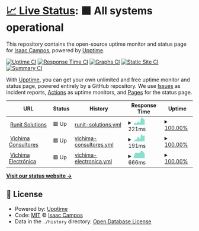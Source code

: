 # [📈 Live Status](https://pages.icampos.me): <!--live status--> **🟩 All systems operational**

This repository contains the open-source uptime monitor and status page for [Isaac Campos](https://pages.icampos.me), powered by [Upptime](https://github.com/upptime/upptime).

[![Uptime CI](https://github.com/caco26i/upptime-runit/workflows/Uptime%20CI/badge.svg)](https://github.com/caco26i/upptime-runit/actions?query=workflow%3A%22Uptime+CI%22)
[![Response Time CI](https://github.com/caco26i/upptime-runit/workflows/Response%20Time%20CI/badge.svg)](https://github.com/caco26i/upptime-runit/actions?query=workflow%3A%22Response+Time+CI%22)
[![Graphs CI](https://github.com/caco26i/upptime-runit/workflows/Graphs%20CI/badge.svg)](https://github.com/caco26i/upptime-runit/actions?query=workflow%3A%22Graphs+CI%22)
[![Static Site CI](https://github.com/caco26i/upptime-runit/workflows/Static%20Site%20CI/badge.svg)](https://github.com/caco26i/upptime-runit/actions?query=workflow%3A%22Static+Site+CI%22)
[![Summary CI](https://github.com/caco26i/upptime-runit/workflows/Summary%20CI/badge.svg)](https://github.com/caco26i/upptime-runit/actions?query=workflow%3A%22Summary+CI%22)

With [Upptime](https://upptime.js.org), you can get your own unlimited and free uptime monitor and status page, powered entirely by a GitHub repository. We use [Issues](https://github.com/caco26i/upptime-runit/issues) as incident reports, [Actions](https://github.com/caco26i/upptime-runit/actions) as uptime monitors, and [Pages](https://pages.icampos.me) for the status page.

<!--start: status pages-->
<!-- This summary is generated by Upptime (https://github.com/upptime/upptime) -->
<!-- Do not edit this manually, your changes will be overwritten -->
<!-- prettier-ignore -->
| URL | Status | History | Response Time | Uptime |
| --- | ------ | ------- | ------------- | ------ |
| <img alt="" src="https://icons.duckduckgo.com/ip3/runitcr.com.ico" height="13"> [Runit Solutions](https://runitcr.com/) | 🟩 Up | [runit-solutions.yml](https://github.com/caco26i/upptime-runit/commits/HEAD/history/runit-solutions.yml) | <details><summary><img alt="Response time graph" src="./graphs/runit-solutions/response-time-week.png" height="20"> 221ms</summary><br><a href="https://pages.icampos.me/history/runit-solutions"><img alt="Response time 247" src="https://img.shields.io/endpoint?url=https%3A%2F%2Fraw.githubusercontent.com%2Fcaco26i%2Fupptime-runit%2FHEAD%2Fapi%2Frunit-solutions%2Fresponse-time.json"></a><br><a href="https://pages.icampos.me/history/runit-solutions"><img alt="24-hour response time 267" src="https://img.shields.io/endpoint?url=https%3A%2F%2Fraw.githubusercontent.com%2Fcaco26i%2Fupptime-runit%2FHEAD%2Fapi%2Frunit-solutions%2Fresponse-time-day.json"></a><br><a href="https://pages.icampos.me/history/runit-solutions"><img alt="7-day response time 221" src="https://img.shields.io/endpoint?url=https%3A%2F%2Fraw.githubusercontent.com%2Fcaco26i%2Fupptime-runit%2FHEAD%2Fapi%2Frunit-solutions%2Fresponse-time-week.json"></a><br><a href="https://pages.icampos.me/history/runit-solutions"><img alt="30-day response time 247" src="https://img.shields.io/endpoint?url=https%3A%2F%2Fraw.githubusercontent.com%2Fcaco26i%2Fupptime-runit%2FHEAD%2Fapi%2Frunit-solutions%2Fresponse-time-month.json"></a><br><a href="https://pages.icampos.me/history/runit-solutions"><img alt="1-year response time 247" src="https://img.shields.io/endpoint?url=https%3A%2F%2Fraw.githubusercontent.com%2Fcaco26i%2Fupptime-runit%2FHEAD%2Fapi%2Frunit-solutions%2Fresponse-time-year.json"></a></details> | <details><summary><a href="https://pages.icampos.me/history/runit-solutions">100.00%</a></summary><a href="https://pages.icampos.me/history/runit-solutions"><img alt="All-time uptime 100.00%" src="https://img.shields.io/endpoint?url=https%3A%2F%2Fraw.githubusercontent.com%2Fcaco26i%2Fupptime-runit%2FHEAD%2Fapi%2Frunit-solutions%2Fuptime.json"></a><br><a href="https://pages.icampos.me/history/runit-solutions"><img alt="24-hour uptime 100.00%" src="https://img.shields.io/endpoint?url=https%3A%2F%2Fraw.githubusercontent.com%2Fcaco26i%2Fupptime-runit%2FHEAD%2Fapi%2Frunit-solutions%2Fuptime-day.json"></a><br><a href="https://pages.icampos.me/history/runit-solutions"><img alt="7-day uptime 100.00%" src="https://img.shields.io/endpoint?url=https%3A%2F%2Fraw.githubusercontent.com%2Fcaco26i%2Fupptime-runit%2FHEAD%2Fapi%2Frunit-solutions%2Fuptime-week.json"></a><br><a href="https://pages.icampos.me/history/runit-solutions"><img alt="30-day uptime 100.00%" src="https://img.shields.io/endpoint?url=https%3A%2F%2Fraw.githubusercontent.com%2Fcaco26i%2Fupptime-runit%2FHEAD%2Fapi%2Frunit-solutions%2Fuptime-month.json"></a><br><a href="https://pages.icampos.me/history/runit-solutions"><img alt="1-year uptime 100.00%" src="https://img.shields.io/endpoint?url=https%3A%2F%2Fraw.githubusercontent.com%2Fcaco26i%2Fupptime-runit%2FHEAD%2Fapi%2Frunit-solutions%2Fuptime-year.json"></a></details>
| <img alt="" src="https://icons.duckduckgo.com/ip3/vichimaconsultores.com.ico" height="13"> [Vichima Consultores](http://vichimaconsultores.com/) | 🟩 Up | [vichima-consultores.yml](https://github.com/caco26i/upptime-runit/commits/HEAD/history/vichima-consultores.yml) | <details><summary><img alt="Response time graph" src="./graphs/vichima-consultores/response-time-week.png" height="20"> 191ms</summary><br><a href="https://pages.icampos.me/history/vichima-consultores"><img alt="Response time 232" src="https://img.shields.io/endpoint?url=https%3A%2F%2Fraw.githubusercontent.com%2Fcaco26i%2Fupptime-runit%2FHEAD%2Fapi%2Fvichima-consultores%2Fresponse-time.json"></a><br><a href="https://pages.icampos.me/history/vichima-consultores"><img alt="24-hour response time 271" src="https://img.shields.io/endpoint?url=https%3A%2F%2Fraw.githubusercontent.com%2Fcaco26i%2Fupptime-runit%2FHEAD%2Fapi%2Fvichima-consultores%2Fresponse-time-day.json"></a><br><a href="https://pages.icampos.me/history/vichima-consultores"><img alt="7-day response time 191" src="https://img.shields.io/endpoint?url=https%3A%2F%2Fraw.githubusercontent.com%2Fcaco26i%2Fupptime-runit%2FHEAD%2Fapi%2Fvichima-consultores%2Fresponse-time-week.json"></a><br><a href="https://pages.icampos.me/history/vichima-consultores"><img alt="30-day response time 232" src="https://img.shields.io/endpoint?url=https%3A%2F%2Fraw.githubusercontent.com%2Fcaco26i%2Fupptime-runit%2FHEAD%2Fapi%2Fvichima-consultores%2Fresponse-time-month.json"></a><br><a href="https://pages.icampos.me/history/vichima-consultores"><img alt="1-year response time 232" src="https://img.shields.io/endpoint?url=https%3A%2F%2Fraw.githubusercontent.com%2Fcaco26i%2Fupptime-runit%2FHEAD%2Fapi%2Fvichima-consultores%2Fresponse-time-year.json"></a></details> | <details><summary><a href="https://pages.icampos.me/history/vichima-consultores">100.00%</a></summary><a href="https://pages.icampos.me/history/vichima-consultores"><img alt="All-time uptime 100.00%" src="https://img.shields.io/endpoint?url=https%3A%2F%2Fraw.githubusercontent.com%2Fcaco26i%2Fupptime-runit%2FHEAD%2Fapi%2Fvichima-consultores%2Fuptime.json"></a><br><a href="https://pages.icampos.me/history/vichima-consultores"><img alt="24-hour uptime 100.00%" src="https://img.shields.io/endpoint?url=https%3A%2F%2Fraw.githubusercontent.com%2Fcaco26i%2Fupptime-runit%2FHEAD%2Fapi%2Fvichima-consultores%2Fuptime-day.json"></a><br><a href="https://pages.icampos.me/history/vichima-consultores"><img alt="7-day uptime 100.00%" src="https://img.shields.io/endpoint?url=https%3A%2F%2Fraw.githubusercontent.com%2Fcaco26i%2Fupptime-runit%2FHEAD%2Fapi%2Fvichima-consultores%2Fuptime-week.json"></a><br><a href="https://pages.icampos.me/history/vichima-consultores"><img alt="30-day uptime 100.00%" src="https://img.shields.io/endpoint?url=https%3A%2F%2Fraw.githubusercontent.com%2Fcaco26i%2Fupptime-runit%2FHEAD%2Fapi%2Fvichima-consultores%2Fuptime-month.json"></a><br><a href="https://pages.icampos.me/history/vichima-consultores"><img alt="1-year uptime 100.00%" src="https://img.shields.io/endpoint?url=https%3A%2F%2Fraw.githubusercontent.com%2Fcaco26i%2Fupptime-runit%2FHEAD%2Fapi%2Fvichima-consultores%2Fuptime-year.json"></a></details>
| <img alt="" src="https://icons.duckduckgo.com/ip3/vichimaelectronica.com.ico" height="13"> [Vichima Electrónica](https://vichimaelectronica.com/) | 🟩 Up | [vichima-electronica.yml](https://github.com/caco26i/upptime-runit/commits/HEAD/history/vichima-electronica.yml) | <details><summary><img alt="Response time graph" src="./graphs/vichima-electronica/response-time-week.png" height="20"> 666ms</summary><br><a href="https://pages.icampos.me/history/vichima-electronica"><img alt="Response time 647" src="https://img.shields.io/endpoint?url=https%3A%2F%2Fraw.githubusercontent.com%2Fcaco26i%2Fupptime-runit%2FHEAD%2Fapi%2Fvichima-electronica%2Fresponse-time.json"></a><br><a href="https://pages.icampos.me/history/vichima-electronica"><img alt="24-hour response time 525" src="https://img.shields.io/endpoint?url=https%3A%2F%2Fraw.githubusercontent.com%2Fcaco26i%2Fupptime-runit%2FHEAD%2Fapi%2Fvichima-electronica%2Fresponse-time-day.json"></a><br><a href="https://pages.icampos.me/history/vichima-electronica"><img alt="7-day response time 666" src="https://img.shields.io/endpoint?url=https%3A%2F%2Fraw.githubusercontent.com%2Fcaco26i%2Fupptime-runit%2FHEAD%2Fapi%2Fvichima-electronica%2Fresponse-time-week.json"></a><br><a href="https://pages.icampos.me/history/vichima-electronica"><img alt="30-day response time 647" src="https://img.shields.io/endpoint?url=https%3A%2F%2Fraw.githubusercontent.com%2Fcaco26i%2Fupptime-runit%2FHEAD%2Fapi%2Fvichima-electronica%2Fresponse-time-month.json"></a><br><a href="https://pages.icampos.me/history/vichima-electronica"><img alt="1-year response time 647" src="https://img.shields.io/endpoint?url=https%3A%2F%2Fraw.githubusercontent.com%2Fcaco26i%2Fupptime-runit%2FHEAD%2Fapi%2Fvichima-electronica%2Fresponse-time-year.json"></a></details> | <details><summary><a href="https://pages.icampos.me/history/vichima-electronica">100.00%</a></summary><a href="https://pages.icampos.me/history/vichima-electronica"><img alt="All-time uptime 100.00%" src="https://img.shields.io/endpoint?url=https%3A%2F%2Fraw.githubusercontent.com%2Fcaco26i%2Fupptime-runit%2FHEAD%2Fapi%2Fvichima-electronica%2Fuptime.json"></a><br><a href="https://pages.icampos.me/history/vichima-electronica"><img alt="24-hour uptime 100.00%" src="https://img.shields.io/endpoint?url=https%3A%2F%2Fraw.githubusercontent.com%2Fcaco26i%2Fupptime-runit%2FHEAD%2Fapi%2Fvichima-electronica%2Fuptime-day.json"></a><br><a href="https://pages.icampos.me/history/vichima-electronica"><img alt="7-day uptime 100.00%" src="https://img.shields.io/endpoint?url=https%3A%2F%2Fraw.githubusercontent.com%2Fcaco26i%2Fupptime-runit%2FHEAD%2Fapi%2Fvichima-electronica%2Fuptime-week.json"></a><br><a href="https://pages.icampos.me/history/vichima-electronica"><img alt="30-day uptime 100.00%" src="https://img.shields.io/endpoint?url=https%3A%2F%2Fraw.githubusercontent.com%2Fcaco26i%2Fupptime-runit%2FHEAD%2Fapi%2Fvichima-electronica%2Fuptime-month.json"></a><br><a href="https://pages.icampos.me/history/vichima-electronica"><img alt="1-year uptime 100.00%" src="https://img.shields.io/endpoint?url=https%3A%2F%2Fraw.githubusercontent.com%2Fcaco26i%2Fupptime-runit%2FHEAD%2Fapi%2Fvichima-electronica%2Fuptime-year.json"></a></details>

<!--end: status pages-->

[**Visit our status website →**](https://pages.icampos.me)

## 📄 License

- Powered by: [Upptime](https://github.com/upptime/upptime)
- Code: [MIT](./LICENSE) © [Isaac Campos](https://pages.icampos.me)
- Data in the `./history` directory: [Open Database License](https://opendatacommons.org/licenses/odbl/1-0/)
